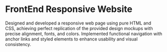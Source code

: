 # FrontEnd Responsive Website

Designed and developed a responsive web page using pure HTML and CSS, achieving perfect replication of the provided design mockups with precise alignment, fonts, and colors. Implemented functional navigation with anchor links and styled elements to enhance usability and visual consistency.
